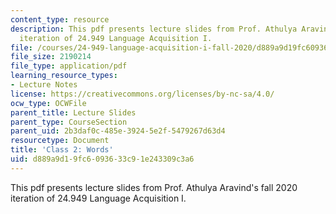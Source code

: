 ```yaml
---
content_type: resource
description: This pdf presents lecture slides from Prof. Athulya Aravind's fall 2020
  iteration of 24.949 Language Acquisition I.
file: /courses/24-949-language-acquisition-i-fall-2020/d889a9d19fc6093633c91e243309c3a6_MIT24_949f20_lec2.pdf
file_size: 2190214
file_type: application/pdf
learning_resource_types:
- Lecture Notes
license: https://creativecommons.org/licenses/by-nc-sa/4.0/
ocw_type: OCWFile
parent_title: Lecture Slides
parent_type: CourseSection
parent_uid: 2b3daf0c-485e-3924-5e2f-5479267d63d4
resourcetype: Document
title: 'Class 2: Words'
uid: d889a9d1-9fc6-0936-33c9-1e243309c3a6
---
```

This pdf presents lecture slides from Prof. Athulya Aravind's fall 2020 iteration of 24.949 Language Acquisition I.